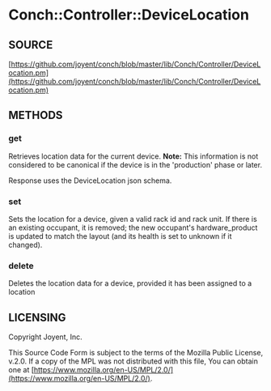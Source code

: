 # Conch::Controller::DeviceLocation

## SOURCE

[https://github.com/joyent/conch/blob/master/lib/Conch/Controller/DeviceLocation.pm](https://github.com/joyent/conch/blob/master/lib/Conch/Controller/DeviceLocation.pm)

## METHODS

### get

Retrieves location data for the current device. **Note:** This information is not considered to
be canonical if the device is in the 'production' phase or later.

Response uses the DeviceLocation json schema.

### set

Sets the location for a device, given a valid rack id and rack unit. If there is an existing
occupant, it is removed; the new occupant's hardware\_product is updated to match the layout
(and its health is set to unknown if it changed).

### delete

Deletes the location data for a device, provided it has been assigned to a location

## LICENSING

Copyright Joyent, Inc.

This Source Code Form is subject to the terms of the Mozilla Public License,
v.2.0. If a copy of the MPL was not distributed with this file, You can obtain
one at [https://www.mozilla.org/en-US/MPL/2.0/](https://www.mozilla.org/en-US/MPL/2.0/).
